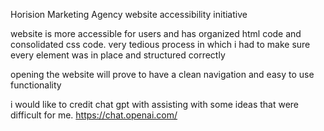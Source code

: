 Horision Marketing Agency website accessibility initiative 

website is more accessible for users and has organized html code and consolidated css code. very tedious process in which i had to make sure every element was in place and structured correctly

opening the website will prove to have a clean navigation and easy to use functionality

i would like to credit chat gpt with assisting with some ideas that were difficult for me. https://chat.openai.com/
